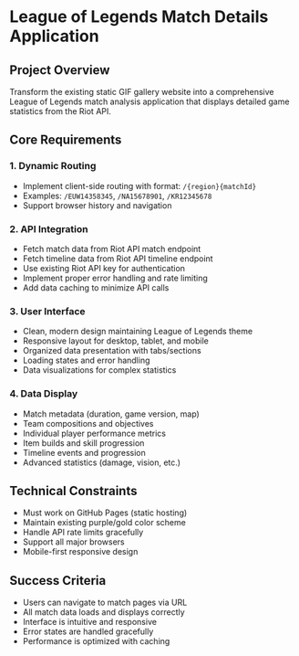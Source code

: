 # League of Legends Match Details Application

## Project Overview
Transform the existing static GIF gallery website into a comprehensive League of Legends match analysis application that displays detailed game statistics from the Riot API.

## Core Requirements

### 1. Dynamic Routing
- Implement client-side routing with format: `/{region}{matchId}`
- Examples: `/EUW14358345`, `/NA15678901`, `/KR12345678`
- Support browser history and navigation

### 2. API Integration
- Fetch match data from Riot API match endpoint
- Fetch timeline data from Riot API timeline endpoint
- Use existing Riot API key for authentication
- Implement proper error handling and rate limiting
- Add data caching to minimize API calls

### 3. User Interface
- Clean, modern design maintaining League of Legends theme
- Responsive layout for desktop, tablet, and mobile
- Organized data presentation with tabs/sections
- Loading states and error handling
- Data visualizations for complex statistics

### 4. Data Display
- Match metadata (duration, game version, map)
- Team compositions and objectives
- Individual player performance metrics
- Item builds and skill progression
- Timeline events and progression
- Advanced statistics (damage, vision, etc.)

## Technical Constraints
- Must work on GitHub Pages (static hosting)
- Maintain existing purple/gold color scheme
- Handle API rate limits gracefully
- Support all major browsers
- Mobile-first responsive design

## Success Criteria
- Users can navigate to match pages via URL
- All match data loads and displays correctly
- Interface is intuitive and responsive
- Error states are handled gracefully
- Performance is optimized with caching
